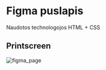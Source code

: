# Figma puslapis

Naudotos technologojos HTML + CSS

## Printscreen
![figma_page](https://user-images.githubusercontent.com/117721797/214636141-aa1ebff4-07d2-4fd4-9a03-e7df87a4faa9.jpg)
